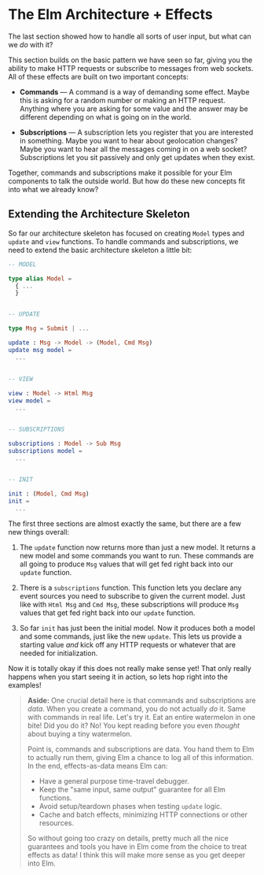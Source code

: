 # The Elm Architecture + Effects

The last section showed how to handle all sorts of user input, but what can we *do* with it?

This section builds on the basic pattern we have seen so far, giving you the ability to make HTTP requests or subscribe to messages from web sockets. All of these effects are built on two important concepts:

  - **Commands** &mdash; A command is a way of demanding some effect. Maybe this is asking for a random number or making an HTTP request. Anything where you are asking for some value and the answer may be different depending on what is going on in the world.

  - **Subscriptions** &mdash; A subscription lets you register that you are interested in something. Maybe you want to hear about geolocation changes? Maybe you want to hear all the messages coming in on a web socket? Subscriptions let you sit passively and only get updates when they exist.

Together, commands and subscriptions make it possible for your Elm components to talk the outside world. But how do these new concepts fit into what we already know?


## Extending the Architecture Skeleton

So far our architecture skeleton has focused on creating `Model` types and `update` and `view` functions. To handle commands and subscriptions, we need to extend the basic architecture skeleton a little bit:

```elm
-- MODEL

type alias Model =
  { ...
  }


-- UPDATE

type Msg = Submit | ...

update : Msg -> Model -> (Model, Cmd Msg)
update msg model =
  ...
  
  
-- VIEW

view : Model -> Html Msg
view model =
  ...


-- SUBSCRIPTIONS

subscriptions : Model -> Sub Msg
subscriptions model =
  ...
  

-- INIT

init : (Model, Cmd Msg)
init =
  ...
```

The first three sections are almost exactly the same, but there are a few new things overall:

  1. The `update` function now returns more than just a new model. It returns a new model and some commands you want to run. These commands are all going to produce `Msg` values that will get fed right back into our `update` function.

  2. There is a `subscriptions` function. This function lets you declare any event sources you need to subscribe to given the current model. Just like with `Html Msg` and `Cmd Msg`, these subscriptions will produce `Msg` values that get fed right back into our `update` function.

  3. So far `init` has just been the initial model. Now it produces both a model and some commands, just like the new `update`. This lets us provide a starting value *and* kick off any HTTP requests or whatever that are needed for initialization.

Now it is totally okay if this does not really make sense yet! That only really happens when you start seeing it in action, so lets hop right into the examples!


> **Aside:** One crucial detail here is that commands and subscriptions are *data*. When you create a command, you do not actually *do* it. Same with commands in real life. Let's try it. Eat an entire watermelon in one bite! Did you do it? No! You kept reading before you even *thought* about buying a tiny watermelon.
> 
> Point is, commands and subscriptions are data. You hand them to Elm to actually run them, giving Elm a chance to log all of this information. In the end, effects-as-data means Elm can:
> 
>   - Have a general purpose time-travel debugger.
>   - Keep the "same input, same output" guarantee for all Elm functions.
>   - Avoid setup/teardown phases when testing `update` logic.
>   - Cache and batch effects, minimizing HTTP connections or other resources.
> 
> So without going too crazy on details, pretty much all the nice guarantees and tools you have in Elm come from the choice to treat effects as data! I think this will make more sense as you get deeper into Elm.